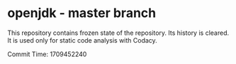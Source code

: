 # openjdk - master branch

This repository contains frozen state of the repository.
Its history is cleared. It is used only for static code
analysis with Codacy.

Commit Time: 1709452240